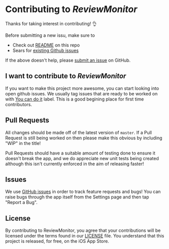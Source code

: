 # Contributing to *ReviewMonitor*
Thanks for taking interest in contributing! 👌

Before submitting a new issu, make sure to

- Check out [README](https://github.com/RishabhTayal/ReviewMonitor/blob/master/README.md) on this repo
- Sears for [existing Github issues](https://github.com/RishabhTayal/ReviewMonitor/issues)

If the above doesn't help, please [submit an issue](https://github.com/RishabhTayal/ReviewMonitor/issues/new) on GitHub.

## I want to contribute to *ReviewMonitor*
If you want to make this project more awesome, you can start looking into open github issues. We usually tag issues that are ready to be worked on with [You can do it](https://github.com/RishabhTayal/ReviewMonitor/issues?q=is%3Aopen+is%3Aissue+label%3A%22you+can+do+it%22) label. This is a good begining place for first time contributors. 

## Pull Requests
All changes should be made off of the latest version of `master`. If a Pull Request is still being worked on then please make this obvious by including "WIP" in the title!

Pull Requests should have a suitable amount of testing done to ensure it doesn't break the app, and we do appreciate new unit tests being created although this isn't currently enforced in the aim of releasing faster!

## Issues
We use [GitHub issues](https://github.com/RishabhTayal/ReviewMonitor/issues) in order to track feature requests and bugs! You can raise bugs through the app itself from the Settings page and then tap "Report a Bug".

## License
By contributing to ReviewMonitor, you agree that your contributions will be licensed under the terms found in our [LICENSE](https://github.com/RishabhTayal/ReviewMonitor/blob/master/LICENSE) file. You understand that this project is released, for free, on the iOS App Store.
